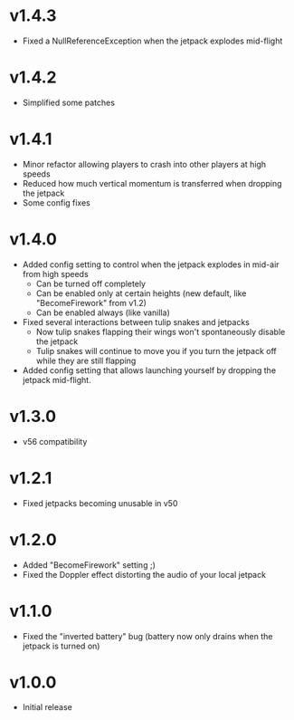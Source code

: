 # v1.4.3
- Fixed a NullReferenceException when the jetpack explodes mid-flight
# v1.4.2
- Simplified some patches
# v1.4.1
- Minor refactor allowing players to crash into other players at high speeds
- Reduced how much vertical momentum is transferred when dropping the jetpack
- Some config fixes
# v1.4.0
- Added config setting to control when the jetpack explodes in mid-air from high speeds
  - Can be turned off completely
  - Can be enabled only at certain heights (new default, like "BecomeFirework" from v1.2)
  - Can be enabled always (like vanilla)
- Fixed several interactions between tulip snakes and jetpacks
  - Now tulip snakes flapping their wings won't spontaneously disable the jetpack
  - Tulip snakes will continue to move you if you turn the jetpack off while they are still flapping
- Added config setting that allows launching yourself by dropping the jetpack mid-flight.
# v1.3.0
- v56 compatibility
# v1.2.1
- Fixed jetpacks becoming unusable in v50
# v1.2.0
- Added "BecomeFirework" setting ;)
- Fixed the Doppler effect distorting the audio of your local jetpack
# v1.1.0
- Fixed the "inverted battery" bug (battery now only drains when the jetpack is turned on)
# v1.0.0
- Initial release